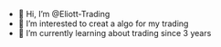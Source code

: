 - 👋 Hi, I’m @Eliott-Trading
- 👀 I’m interested to creat a algo for my trading
- 🌱 I’m currently learning about trading since 3 years

<!---
Eliott-Trading/Eliott-Trading is a ✨ special ✨ repository because its `README.md` (this file) appears on your GitHub profile.
You can click the Preview link to take a look at your changes.
--->
